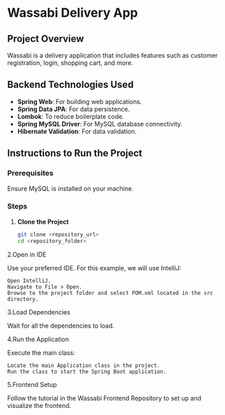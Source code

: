 # Wassabi Delivery App

## Project Overview

Wassabi is a delivery application that includes features such as customer registration, login, shopping cart, and more.

## Backend Technologies Used

- **Spring Web**: For building web applications.
- **Spring Data JPA**: For data persistence.
- **Lombok**: To reduce boilerplate code.
- **Spring MySQL Driver**: For MySQL database connectivity.
- **Hibernate Validation**: For data validation.

## Instructions to Run the Project

### Prerequisites

Ensure MySQL is installed on your machine.

### Steps

1. **Clone the Project**
   ```sh
   git clone <repository_url>
   cd <repository_folder>
2.Open in IDE

Use your preferred IDE. For this example, we will use IntelliJ:

    Open IntelliJ.
    Navigate to File > Open.
    Browse to the project folder and select POM.xml located in the src directory.

3.Load Dependencies

Wait for all the dependencies to load.

4.Run the Application

Execute the main class:

    Locate the main Application class in the project.
    Run the class to start the Spring Boot application.

5.Frontend Setup

Follow the tutorial in the Wassabi Frontend Repository to set up and visualize the frontend.
